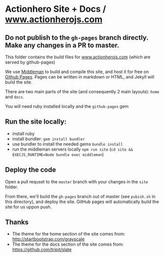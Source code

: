 # Actionhero Site + Docs / www.actionherojs.com

## Do not publish to the `gh-pages` branch directly.  Make any changes in a PR to master.

This folder contains the build files for www.actionherojs.com (which are served by github-pages)

We use [Middleman](https://middlemanapp.com/) to build and compile this site, and host it for free on [Github Pages](http://pages.github.com/). Pages can be written in markdown or HTML, and Jekyll will build the site. 

There are two main parts of the site (and consequently 2 main layouts): `home` and `docs`.

You will need ruby installed locally and the `github-pages` gem

## Run the site locally:

- install ruby
- install bundler: `gem install bundler`
- use bundler to install the needed gems `bundle install`
- run the middleman servers locally `npm run site` (`cd site && EXECJS_RUNTIME=Node bundle exec middleman`)

## Deploy the code

Open a pull requset to the `master` branch with your changes in the `site` folder.  

From there, we'll build the `gh-pages` branch out of master (see `pubish.sh` in this directory), and deploy the site.  GitHub pages will automatically build the site for us uppon push.

## Thanks

- The theme for the home section of the site comes from: http://startbootstrap.com/grayscale
- The theme for the docs section of the site comes from: https://github.com/tripit/slate
